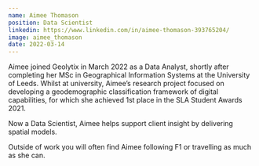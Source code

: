 ```yaml
---
name: Aimee Thomason
position: Data Scientist
linkedin: https://www.linkedin.com/in/aimee-thomason-393765204/
image: aimee_thomason
date: 2022-03-14
---
```


Aimee joined Geolytix in March 2022 as a Data Analyst, shortly after completing her MSc in Geographical Information Systems at the University of Leeds. Whilst at university, Aimee’s research project focused on developing a geodemographic classification framework of digital capabilities, for which she achieved 1st place in the SLA Student Awards 2021.

Now a Data Scientist, Aimee helps support client insight by delivering spatial models.

Outside of work you will often find Aimee following F1 or travelling as much as she can.

